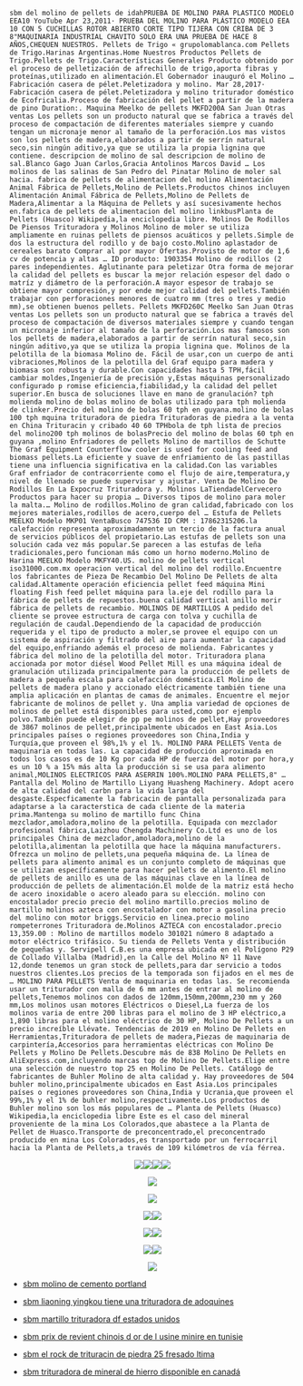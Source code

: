
```
sbm del molino de pellets de idahPRUEBA DE MOLINO PARA PLASTICO MODELO EEA10 YouTube Apr 23,2011· PRUEBA DEL MOLINO PARA PLÁSTICO MODELO EEA 10 CON 5 CUCHILLAS ROTOR ABIERTO CORTE TIPO TIJERA CON CRIBA DE 3 8"MAQUINARIA INDUSTRIAL CHAVITO SOLO ERA UNA PRUEBA DE HACE 8 AÑOS,CHEQUEN NUESTROS. Pellets de Trigo « grupolomablanca.com Pellets de Trigo.Harinas Argentinas.Home Nuestros Productos Pellets de Trigo.Pellets de Trigo.Características Generales Producto obtenido por el proceso de pelletización de afrechillo de trigo,aporta fibras y proteínas,utilizado en alimentación.El Gobernador inauguró el Molino … Fabricación casera de pélet.Peletizadora y molino. Mar 28,2017· Fabricación casera de pélet.Peletizadora y molino triturador doméstico de Ecofricalia.Proceso de fabricación del pellet a partir de la madera de pino Duration:. Maquina Meelko de pellets MKFD200A San Juan Otras ventas Los pellets son un producto natural que se fabrica a través del proceso de compactación de diferentes materiales siempre y cuando tengan un micronaje menor al tamaño de la perforación.Los mas vistos son los pellets de madera,elaborados a partir de serrín natural seco,sin ningún aditivo,ya que se utiliza la propia lignina que contiene. descripcion de molino de sal descripcion de molino de sal.Blanco Gago Juan Carlos,Gracia Antolinos Marcos David … Los molinos de las salinas de San Pedro del Pinatar Molino de moler sal hacia. fabrica de pellets de alimentacion del molino Alimentación Animal Fábrica de Pellets,Molino de Pellets.Productos chinos incluyen Alimentación Animal Fábrica de Pellets,Molino de Pellets de Madera,Alimentar a la Máquina de Pellets y así sucesivamente hechos en.fabrica de pellets de alimentacion del molino linkbusPlanta de Pellets (Huasco) Wikipedia,la enciclopedia libre. Molinos De Rodillos De Piensos Trituradora y Molinos Molino de moler se utiliza ampliamente en ruinas pellets de piensos acuáticos y pellets.Simple de dos la estructura del rodillo y de bajo costo.Molino aplastador de cereales barato Comprar al por mayor Ofertas.Provisto de motor de 1,6 cv de potencia y altas … ID producto: 1903354 Molino de rodillos (2 pares independientes. Aglutinante para peletizar Otra forma de mejorar la calidad del pellets es buscar la mejor relación espesor del dado o matríz y diámetro de la perforación.A mayor espesor de trabajo se obtiene mayor compresión,y por ende mejor calidad del pellets.También trabajar con perforaciones menores de cuatro mm (tres o tres y medio mm),se obtienen buenos pellets. Pellets MKFD260C Meelko San Juan Otras ventas Los pellets son un producto natural que se fabrica a través del proceso de compactación de diversos materiales siempre y cuando tengan un micronaje inferior al tamaño de la perforación.Los mas famosos son los pellets de madera,elaborados a partir de serrín natural seco,sin ningún aditivo,ya que se utiliza la propia lignina que. Molinos de la pelotilla de la biomasa Molino de. Fácil de usar,con un cuerpo de anti vibraciones,Molinos de la pelotilla del Graf equipo para madera y biomasa son robusta y durable.Con capacidades hasta 5 TPH,fácil cambiar moldes,Ingeniería de precisión y,Estas máquinas personalizado configurado p romise eficiencia,fiabilidad,y la calidad del pellet superior.En busca de soluciones llave en mano de granulación? tph molienda molino de bolas molino de bolas utilizado para tph molienda de clinker.Precio del molino de bolas 60 tph en guyana.molino de bolas 100 tph mquina trituradora de piedra Trituradoras de piedra a la venta en China Trituracin y cribado 40 60 TPHbola de tph lista de precios del molino200 tph molinos de bolasPrecio del molino de bolas 60 tph en guyana ,molino Enfriadores de pellets Molino de martillos de Schutte The Graf Equipment Counterflow cooler is used for cooling feed and biomass pellets.La eficiente y suave de enfriamiento de las pastillas tiene una influencia significativa en la calidad.Con las variables Graf enfriador de contracorriente como el flujo de aire,temperatura,y nivel de llenado se puede supervisar y ajustar. Venta De Molino De Rodillos En La Expocruz Trituradora y. Molinos LaTiendadelCervecero Productos para hacer su propia … Diversos tipos de molino para moler la malta.… Molino de rodillos.Molino de gran calidad,fabricado con los mejores materiales,rodillos de acero,cuerpo del … Estufa de Pellets MEELKO Modelo MKP01 VentaBusco 747536 ID CRM : 17862315206.la calefacción representa aproximadamente un tercio de la factura anual de servicios públicos del propietario.Las estufas de pellets son una solución cada vez más popular.Se parecen a las estufas de leña tradicionales,pero funcionan más como un horno moderno.Molino de Harina MEELKO Modelo MKFY40.US. molino de pellets vertical iso31000.com.mx operacion vertical del molino del rodillo.Encuentre los fabricantes de Pieza De Recambio Del Molino De Pellets de alta calidad.Altamente operación eficiencia pellet feed máquina Mini floating Fish feed pellet máquina para la.eje del rodillo para la fábrica de pellets de repuestos.buena calidad vertical anillo morir fábrica de pellets de recambio. MOLINOS DE MARTILLOS A pedido del cliente se provee estructura de carga con tolva y cuchilla de regulación de caudal.Dependiendo de la capacidad de producción requerida y el tipo de producto a moler,se provee el equipo con un sistema de aspiración y filtrado del aire para aumentar la capacidad del equipo,enfriando además el proceso de molienda. Fabricantes y fábrica del molino de la pelotilla del motor. Trituradora plana accionada por motor diésel Wood Pellet Mill es una máquina ideal de granulación utilizada principalmente para la producción de pellets de madera a pequeña escala para calefacción doméstica.El Molino de pellets de madera plano y accionado eléctricamente también tiene una amplia aplicación en plantas de camas de animales. Encuentre el mejor fabricante de molinos de pellet y. Una amplia variedad de opciones de molinos de pellet está disponibles para usted,como por ejemplo polvo.También puede elegir de pp pe molinos de pellet,Hay proveedores de 3867 molinos de pellet,principalmente ubicados en East Asia.Los principales países o regiones proveedores son China,India y Turquía,que proveen el 98%,1% y el 1%. MOLINO PARA PELLETS Venta de maquinaria en todas las. La capacidad de producción aproximada en todos los casos es de 10 Kg por cada HP de fuerza del motor por hora,y es un 10 % a 15% más alta la producción si se usa para alimento animal,MOLINOS ELECTRICOS PARA ASERRIN 100%.MOLINO PARA PELLETS,8" … Pantalla del Molino de Martillo Liyang Huasheng Machinery. Adopt acero de alta calidad del carbn para la vida larga del desgaste.Especficamente la fabricacin de pantalla personalizada para adaptarse a la caracterstica de cada cliente de la materia prima.Mantenga su molino de martillo func China mezclador,amoladora,molino de la pelotilla. Equipada con mezclador profesional fábrica,Laizhou Chengda Machinery Co.Ltd es uno de los principales China de mezclador,amoladora,molino de la pelotilla,alimentan la pelotilla que hace la máquina manufacturers. Ofrezca un molino de pellets,una pequeña máquina de. La línea de pellets para alimento animal es un conjunto completo de máquinas que se utilizan específicamente para hacer pellets de alimento.El molino de pellets de anillo es una de las máquinas clave en la línea de producción de pellets de alimentación.El molde de la matriz está hecho de acero inoxidable o acero aleado para su elección. molino con encostalador precio precio del molino martillo.precios molino de martillo molinos azteca con encostalador con motor a gasolina precio del molino con motor briggs.Servicio en linea.precio molino rompeterrones Trituradora de.Molinos AZTECA con encostalador.precio 13,359.00 : Molino de martillos modelo 301021 número 8 adaptado a motor eléctrico trifásico. Su tienda de Pellets Venta y distribución de pequeñas y. Servipell C.B.es una empresa ubicada en el Polígono P29 de Collado Villalba (Madrid),en la Calle del Molino Nº 11 Nave 12,donde tenemos un gran stock de pellets,para dar servicio a todos nuestros clientes.Los precios de la temporada son fijados en el mes de … MOLINO PARA PELLETS Venta de maquinaria en todas las. Se recomienda usar un triturador con malla de 6 mm antes de entrar al molino de pellets,Tenemos molinos con dados de 120mm,150mm,200mm,230 mm y 260 mm,Los molinos usan motores Eléctricos o Diesel,La fuerza de los molinos varia de entre 200 libras para el molino de 3 HP eléctrico,a 1,890 libras para el molino eléctrico de 30 HP, Molino De Pellets a un precio increíble Llévate. Tendencias de 2019 en Molino De Pellets en Herramientas,Trituradora de pellets de madera,Piezas de maquinaria de carpintería,Accesorios para herramientas eléctricas con Molino De Pellets y Molino De Pellets.Descubre más de 838 Molino De Pellets en AliExpress.com,incluyendo marcas top de Molino De Pellets.Elige entre una selección de nuestro top 25 en Molino De Pellets. Catálogo de fabricantes de Buhler Molino de alta calidad y. Hay proveedores de 504 buhler molino,principalmente ubicados en East Asia.Los principales países o regiones proveedores son China,India y Ucrania,que proveen el 99%,1% y el 1% de buhler molino,respectivamente.Los productos de Buhler molino son los más populares de … Planta de Pellets (Huasco) Wikipedia,la enciclopedia libre Este es el caso del mineral proveniente de la mina Los Colorados,que abastece a la Planta de Pellet de Huasco.Transporte de preconcentrado,el preconcentrado producido en mina Los Colorados,es transportado por un ferrocarril hacia la Planta de Pellets,a través de 109 kilómetros de vía férrea. 
```

<div align="center">

<a href="https://es-mill.shibang-china.com/github&k=sbm+del+molino+de+pellets+de+idah"><img src="https://static.shibang-china.com/es/mill/index.jpg"></a><a href="https://es-mill.shibang-china.com/materials.htmlgithub&k=sbm+del+molino+de+pellets+de+idah"><img src="https://static.shibang-china.com/es/mill/materials.jpg"></a><a href="https://es-mill.shibang-china.com/about.htmlgithub&k=sbm+del+molino+de+pellets+de+idah"><img src="https://static.shibang-china.com/es/mill/about.jpg"></a><a href="https://es-mill.shibang-china.com/contact.htmlgithub&k=sbm+del+molino+de+pellets+de+idah"><img src="https://static.shibang-china.com/es/mill/contact.jpg"></a>

<a href="https://es-mill.shibang-china.com/github&k=sbm+del+molino+de+pellets+de+idah"><img src="https://static.shibang-china.com/es/mill/banner.jpg"></a>

<a href="https://swt.shibang-china.com/github&k=sbm+del+molino+de+pellets+de+idah"><img src="https://static.shibang-china.com/es/mill/chat.jpg"></a>

<a href="https://es-mill.shibang-china.com/products/vertical-roller-mill.htmlgithub&k=sbm+del+molino+de+pellets+de+idah"><img src="https://static.shibang-china.com/es/mill/vertical.jpg"></a><a href="https://es-mill.shibang-china.com/products/raymond-mill.htmlgithub&k=sbm+del+molino+de+pellets+de+idah"><img src="https://static.shibang-china.com/es/mill/raymond.jpg"></a>

<a href="https://es-mill.shibang-china.com/products/ultrafine-grinding-mill.htmlgithub&k=sbm+del+molino+de+pellets+de+idah"><img src="https://static.shibang-china.com/es/mill/ultrafine.jpg"></a><a href="https://es-mill.shibang-china.com/products/trapezium-grinding-mill.htmlgithub&k=sbm+del+molino+de+pellets+de+idah"><img src="https://static.shibang-china.com/es/mill/trapezium.jpg"></a>

<a href="https://es-mill.shibang-china.com/products/ball-mill.htmlgithub&k=sbm+del+molino+de+pellets+de+idah"><img src="https://static.shibang-china.com/es/mill/ball.jpg"></a><a href="https://es-mill.shibang-china.com/products/hammer-mill.htmlgithub&k=sbm+del+molino+de+pellets+de+idah"><img src="https://static.shibang-china.com/es/mill/hammer.jpg"></a>

<a href="https://swt.shibang-china.com/github&k=sbm+del+molino+de+pellets+de+idah"><img src="https://static.shibang-china.com/es/mill/case.jpg"></a>

</div>


* [sbm molino de cemento portland](sbm%20molino%20de%20cemento%20portland.md)

* [sbm liaoning yingkou tiene una trituradora de adoquines](sbm%20liaoning%20yingkou%20tiene%20una%20trituradora%20de%20adoquines.md)

* [sbm martillo trituradora df estados unidos](sbm%20martillo%20trituradora%20df%20estados%20unidos.md)

* [sbm prix de revient chinois d or de l usine minire en tunisie](sbm%20prix%20de%20revient%20chinois%20d%20or%20de%20l%20usine%20minire%20en%20tunisie.md)

* [sbm el rock de trituracin de piedra 25 fresado ltima](sbm%20el%20rock%20de%20trituracin%20de%20piedra%2025%20fresado%20ltima.md)

* [sbm trituradora de mineral de hierro disponible en canadá](sbm%20trituradora%20de%20mineral%20de%20hierro%20disponible%20en%20canad%C3%A1.md)